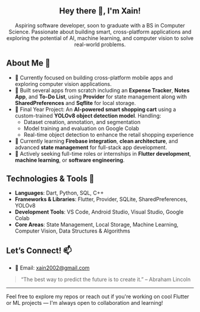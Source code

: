 <h2 align="center">Hey there 👋, I'm Xain!</h2>

<p align="center">
Aspiring software developer, soon to graduate with a BS in Computer Science. Passionate about building smart, cross-platform applications and exploring the potential of AI, machine learning, and computer vision to solve real-world problems.
</p>

## About Me 🚀
- 🔭 Currently focused on building cross-platform mobile apps and exploring computer vision applications.
- 📱 Built several apps from scratch including an **Expense Tracker**, **Notes App**, and **To-Do List**, using **Provider** for state management along with **SharedPreferences** and **Sqflite** for local storage.
- 🤖 Final Year Project: An **AI-powered smart shopping cart** using a custom-trained **YOLOv8 object detection model**. Handling:
  - Dataset creation, annotation, and segmentation  
  - Model training and evaluation on Google Colab  
  - Real-time object detection to enhance the retail shopping experience
- 🌱 Currently learning **Firebase integration**, **clean architecture**, and advanced **state management** for full-stack app development.
- 💼 Actively seeking full-time roles or internships in **Flutter development**, **machine learning**, or **software engineering**.

## Technologies & Tools 🔧
- **Languages**: Dart, Python, SQL, C++
- **Frameworks & Libraries**: Flutter, Provider, SQLite, SharedPreferences, YOLOv8
- **Development Tools**: VS Code, Android Studio, Visual Studio, Google Colab
- **Core Areas**: State Management, Local Storage, Machine Learning, Computer Vision, Data Structures & Algorithms

## Let’s Connect! 📫
- 📧 Email: [xain2002@gmail.com](mailto:xain2002@gmail.com)

> “The best way to predict the future is to create it.” – Abraham Lincoln

---

Feel free to explore my repos or reach out if you're working on cool Flutter or ML projects — I'm always open to collaboration and learning!
